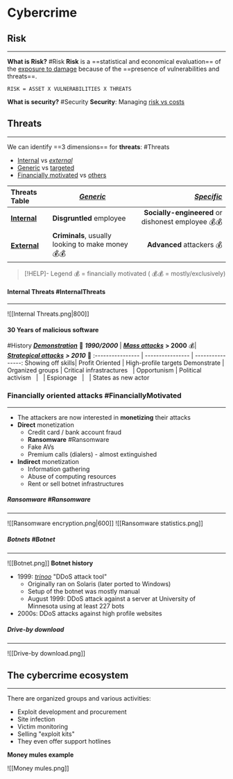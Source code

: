 # Cybercrime

## Risk
--- 
**What is Risk?** #Risk 
**Risk** is a ==statistical and economical evaluation== of the <u>exposure to damage</u> because of the ==presence of vulnerabilities and threats==.

	RISK = ASSET X VULNERABILITIES X THREATS

**What is security?** #Security
**Security**: Managing <u>risk vs costs</u>

## Threats 
--- 
We can identify ==3 dimensions== for **threats**: #Threats
- <u>Internal</u> vs *<u>external</u>*
- <u>Generic</u> vs <u>targeted</u>
- <u>Financially motivated</u> vs <u>others</u>

Threats Table | ***<u>Generic</u>*** | ***<u>Specific</u>*** 
:---------------- | ---------------- | ----------------:
**<u>Internal</u>** | **Disgruntled** employee | **Socially-engineered** or dishonest employee 💰💰
**<u>External</u>** | **Criminals**, usually looking to make money 💰💰 | **Advanced** attackers 💰 

>[!HELP]- Legend
>💰 = financially motivated ( 💰💰 = mostly/exclusively)

#### Internal Threats #InternalThreats
---
![[Internal Threats.png|800]]

#### 30 Years of malicious software
#History
***<u>Demonstration</u>*** 🚩 ***1990/2000***  | ***<u>Mass attacks</u>*** **> 2000** 💰| ***<u>Strategical attacks</u>*** ***> 2010*** 🏹
:---------------- | ---------------- | ----------------:
Showing off skills| Profit Oriented | High-profile targets
Demonstrate | Organized groups | Critical infrastractures
&nbsp; | Opportunism | Political activism
&nbsp; | &nbsp; | Espionage
&nbsp; | &nbsp; | States as new actor

### Financially oriented attacks #FinanciallyMotivated
---
- The attackers are now interested in **monetizing** their attacks
- **Direct** monetization
  - Credit card / bank account fraud
  - **Ransomware** #Ransomware
  - Fake AVs
  - Premium calls (dialers) - almost extinguished
- **Indirect** monetization
  - Information gathering
  - Abuse of computing resources
  - Rent or sell botnet infrastructures

##### Ransomware #Ransomware 
---
![[Ransomware encryption.png|600]]
![[Ransomware statistics.png]]
##### Botnets #Botnet
---
![[Botnet.png]]
**Botnet history**
- 1999: *<u>trinoo</u>* "DDoS attack tool"
  - Originally ran on Solaris (later ported to Windows)
  - Setup of the botnet was mostly manual
  - August 1999: DDoS attack against a server at University of Minnesota using at least 227 bots 
- 2000s: DDoS attacks against high profile websites

##### Drive-by download
---
![[Drive-by download.png]]
## The cybercrime ecosystem
---
There are organized groups and various activities:
- Exploit development and procurement
- Site infection
- Victim monitoring
- Selling "exploit kits"
- They even offer support hotlines

**Money mules example**

![[Money mules.png]]
